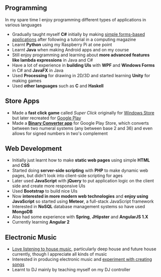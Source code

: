 ## Programming
In my spare time I enjoy programming different types of applications in various languages
* Gradually taught myself **C#** initially by making [simple forms-based applications](http://ruebzkuebz.ruben9922.co.uk/programs/myprograms) after following a tutorial in a computing magazine
* Learnt **Python** using my Raspberry Pi at one point
* Learnt **Java** when making Android apps and on my course
* Still enjoy programming and learning about **more advanced features like lambda expressions** in Java and C#
* Have a lot of experience in **building UIs** with **WPF** and **Windows Forms** in C# and **JavaFX** in Java
* Used **Processing** for drawing in 2D/3D and started learning **Unity** for making games
* Used **other languages** such as **C** and **Haskell**

## Store Apps
* Made a **fast click game** called *Super Click* originally for [Windows Store](https://www.microsoft.com/en-us/store/p/super-click/9wzdncrfjtrq) but later recreated for [Google Play](https://play.google.com/store/apps/details?id=com.ruben9922.superclick)
* Made a [**Binary Converter app**](https://play.google.com/store/apps/details?id=com.ruben9922.binaryconverter) for Google Play Store, which converts between two numeral systems (any between base 2 and 36) and even allows for signed numbers in two's complement

## Web Development
* Initially just learnt how to make **static web pages** using simple **HTML** and **CSS**
* Started doing **server-side scripting** with **PHP** to make dynamic web pages, but didn't look into client-side scripting for ages
* Later used **JavaScript** with **jQuery** to put application logic on the client side and create more responsive UIs
* Used **Bootstrap** to build nice UIs
* Now **interested in more modern web technologies** and **enjoy using JavaScript** so started using **Meteor**, a full-stack JavaScript framework
* Interested in **NoSQL** database management systems so have used **MongoDB**
* Also had some experience with **Spring**, **JHipster** and **AngularJS 1.X**
* Currently learning **Angular 2**

## Electronic Music
* [Love listening to house music](https://www.last.fm/user/ruben_rjd), particularly deep house and future house currently, though I appreciate all kinds of music
* Interested in producing electronic music and [experiment with creating songs](https://soundcloud.com/ruben-dougall)
* Learnt to DJ mainly by teaching myself on my DJ controller
